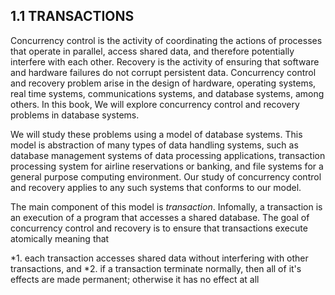 1.1 TRANSACTIONS
-----

Concurrency control is the activity of coordinating the actions of processes that operate in parallel, 
access shared data, and therefore potentially interfere with each other. Recovery is the activity of ensuring
that software and hardware failures do not corrupt persistent data. Concurrency control and recovery problem
arise in the design of hardware, operating systems, real time systems, communications systems, and database 
systems, among others. In this book, We will explore concurrency control and recovery problems in database systems.

We will study these problems using a model of database systems. This model is abstraction of many types of data
handling systems, such as database management systems of data processing applications, transaction processing system
for airline reservations or banking, and file systems for a general purpose computing environment. Our study of
concurrency control and recovery applies to any such systems that conforms to our model.

The main component of this model is *transaction*. Infomally, a transaction is an execution of a program that accesses
a shared database. The goal of concurrency control and recovery is to ensure that transactions execute atomically
meaning that

*1. each transaction accesses shared data without interfering with other transactions, and 
*2. if a transaction terminate normally, then all of it's effects are made permanent; otherwise it has no effect at all
